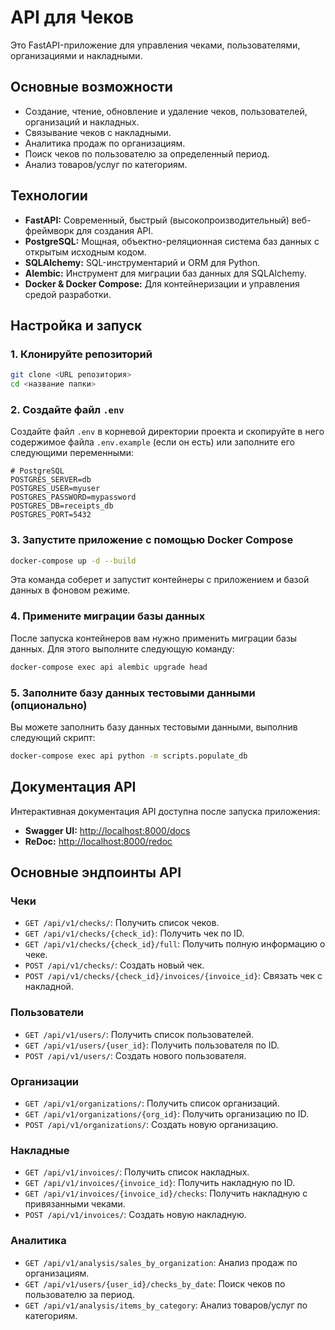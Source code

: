 # API для Чеков

Это FastAPI-приложение для управления чеками, пользователями, организациями и накладными.

## Основные возможности

- Создание, чтение, обновление и удаление чеков, пользователей, организаций и накладных.
- Связывание чеков с накладными.
- Аналитика продаж по организациям.
- Поиск чеков по пользователю за определенный период.
- Анализ товаров/услуг по категориям.

## Технологии

- **FastAPI:** Современный, быстрый (высокопроизводительный) веб-фреймворк для создания API.
- **PostgreSQL:** Мощная, объектно-реляционная система баз данных с открытым исходным кодом.
- **SQLAlchemy:** SQL-инструментарий и ORM для Python.
- **Alembic:** Инструмент для миграции баз данных для SQLAlchemy.
- **Docker & Docker Compose:** Для контейнеризации и управления средой разработки.

## Настройка и запуск

### 1. Клонируйте репозиторий

```bash
git clone <URL репозитория>
cd <название папки>
```

### 2. Создайте файл `.env`

Создайте файл `.env` в корневой директории проекта и скопируйте в него содержимое файла `.env.example` (если он есть)
или заполните его следующими переменными:

```
# PostgreSQL
POSTGRES_SERVER=db
POSTGRES_USER=myuser
POSTGRES_PASSWORD=mypassword
POSTGRES_DB=receipts_db
POSTGRES_PORT=5432
```

### 3. Запустите приложение с помощью Docker Compose

```bash
docker-compose up -d --build
```

Эта команда соберет и запустит контейнеры с приложением и базой данных в фоновом режиме.

### 4. Примените миграции базы данных

После запуска контейнеров вам нужно применить миграции базы данных. Для этого выполните следующую команду:

```bash
docker-compose exec api alembic upgrade head
```

### 5. Заполните базу данных тестовыми данными (опционально)

Вы можете заполнить базу данных тестовыми данными, выполнив следующий скрипт:

```bash
docker-compose exec api python -m scripts.populate_db
```

## Документация API

Интерактивная документация API доступна после запуска приложения:

- **Swagger UI:** [http://localhost:8000/docs](http://localhost:8000/docs)
- **ReDoc:** [http://localhost:8000/redoc](http://localhost:8000/redoc)

## Основные эндпоинты API

### Чеки

- `GET /api/v1/checks/`: Получить список чеков.
- `GET /api/v1/checks/{check_id}`: Получить чек по ID.
- `GET /api/v1/checks/{check_id}/full`: Получить полную информацию о чеке.
- `POST /api/v1/checks/`: Создать новый чек.
- `POST /api/v1/checks/{check_id}/invoices/{invoice_id}`: Связать чек с накладной.

### Пользователи

- `GET /api/v1/users/`: Получить список пользователей.
- `GET /api/v1/users/{user_id}`: Получить пользователя по ID.
- `POST /api/v1/users/`: Создать нового пользователя.

### Организации

- `GET /api/v1/organizations/`: Получить список организаций.
- `GET /api/v1/organizations/{org_id}`: Получить организацию по ID.
- `POST /api/v1/organizations/`: Создать новую организацию.

### Накладные

- `GET /api/v1/invoices/`: Получить список накладных.
- `GET /api/v1/invoices/{invoice_id}`: Получить накладную по ID.
- `GET /api/v1/invoices/{invoice_id}/checks`: Получить накладную с привязанными чеками.
- `POST /api/v1/invoices/`: Создать новую накладную.

### Аналитика

- `GET /api/v1/analysis/sales_by_organization`: Анализ продаж по организациям.
- `GET /api/v1/users/{user_id}/checks_by_date`: Поиск чеков по пользователю за период.
- `GET /api/v1/analysis/items_by_category`: Анализ товаров/услуг по категориям.